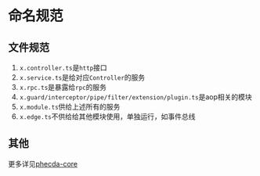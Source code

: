 # 命名规范
## 文件规范 
1. `x.controller.ts`是`http`接口
2. `x.service.ts`是给对应`Controller`的服务
3. `x.rpc.ts`是暴露给`rpc`的服务
4. `x.guard/interceptor/pipe/filter/extension/plugin.ts`是aop相关的模块
5. `x.module.ts`供给上述所有的服务
6. `x.edge.ts`不供给给其他模块使用，单独运行，如事件总线


## 其他
更多详见[phecda-core](./phecda-core.md)

